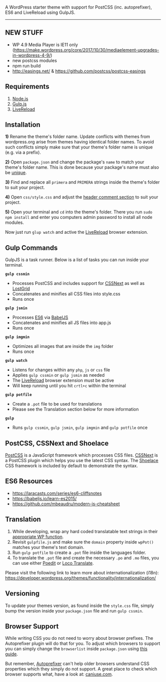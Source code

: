 
A WordPress starter theme with support for PostCSS (inc. autoprefixer), ES6 and LiveReload using GulpJS.

---

## NEW STUFF
- WP 4.9 Media Player is IE11 only (https://make.wordpress.org/core/2017/10/30/mediaelement-upgrades-in-wordpress-4-9/)
- new postcss modules
- npm run build
- http://easings.net/ & https://github.com/postcss/postcss-easings

## Requirements

1. [Node.js](https://nodejs.org/)
2. [Gulp.js](http://gulpjs.com/)
3. [LiveReload](https://chrome.google.com/webstore/detail/livereload/jnihajbhpnppcggbcgedagnkighmdlei)

## Installation

**1)** Rename the theme's folder name. Update conflicts with themes from wordpress.org arise from
themes having identical folder names. To avoid such conflicts simply make sure that your theme's
folder name is unique (e.g. via a prefix).

**2)** Open `package.json` and change the package's `name` to match your theme's folder name. This is
done because your package's name must also be [unique](https://docs.npmjs.com/files/package.json#name).

**3)** Find and replace all `primera` and `PRIMERA` strings inside the theme's folder to suit your project.

**4)** Open `css/style.css` and adjust the [header comment section](https://developer.wordpress.org/themes/basics/main-stylesheet-style-css/) to suit your project.

**5)** Open your terminal and `cd` into the theme's folder. There you run `sudo npm install` and
enter you computers admin password to install all node modules.

Now just run `glup watch` and active the [LiveReload](https://chrome.google.com/webstore/detail/livereload/jnihajbhpnppcggbcgedagnkighmdlei) browser extension.

## Gulp Commands

GulpJS is a task runner. Below is a list of tasks you can run inside your terminal.

**`gulp cssmin`**
- Processes PostCSS and includes support for [CSSNext](//cssnext.io/) as well as [LostGrid](//lostgrid.org/)
- Concatenates and minifies all CSS files into style.css
- Runs once

**`gulp jsmin`**
- Processes [ES6](//babeljs.io/learn-es2015/) via [BabelJS](//babeljs.io/)
- Concatenates and minifies all JS files into app.js
- Runs once

**`gulp imgmin`**
- Optimizes all images that are inside the `img` folder
- Runs once

**`gulp watch`**
- Listens for changes within any `php`, `js` or `css` file
- Applies `gulp cssmin` or `gulp jsmin` as needed
- The [LiveReload](https://chrome.google.com/webstore/detail/livereload/jnihajbhpnppcggbcgedagnkighmdlei) browser extension must be active
- Will keep running until you hit `crtl+c` within the terminal

**`gulp potfile`**
- Create a `.pot` file to be used for translations
- Please see the Translation section below for more information

**`gulp`**
- Runs `gulp cssmin`, `gulp jsmin`, `gulp imgmin` and `gulp potfile` once

## PostCSS, CSSNext and Shoelace

[PostCSS](https://postcss.org) is a JavaScript framework which processes CSS files. [CSSNext](//cssnext.io/) is a PostCSS plugin which helps you use the latest CSS syntax. The [Shoelace](//shoelace.style/) CSS framework is included by default to demonstrate the syntax.

## ES6 Resources

- https://laracasts.com/series/es6-cliffsnotes
- https://babeljs.io/learn-es2015/
- https://github.com/mbeaudru/modern-js-cheatsheet

## Translation

1) While developing, wrap any hard coded translatable text strings in their [appropriate WP function](https://developer.wordpress.org/themes/functionality/internationalization/#localization-functions).
2) Revisit `gulpfile.js` and make sure the `domain` property inside `wpPot()` matches your theme's text domain.
3) Run `gulp potfile` to create a `.pot` file inside the languages folder.
4) To translate the `.pot` file and create the necessary `.po` and `.mo` files, you can use either [Poedit](https://poedit.net/) or [Loco Translate](https://wordpress.org/plugins/loco-translate/).

Please visit the following link to learn more about internationalization (i18n):
https://developer.wordpress.org/themes/functionality/internationalization/

## Versioning
To update your themes version, as found inside the `style.css` file, simply bump the version inside your `package.json` file and run `gulp cssmin`.

## Browser Support
While writing CSS you do not need to worry about browser prefixes. The Autoprefixer plugin will do that for you. To adjust which browsers to support you can simply change the `browserlist` inside `package.json` using [this guide](https://github.com/ai/browserslist).

But remember, [Autoprefixer](https://autoprefixer.github.io/) can't help older browsers understand CSS properties which they simply do not support. A great place to check which browser supports what, have a look at: [caniuse.com](http://caniuse.com/).
